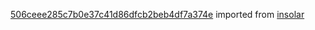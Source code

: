 [506ceee285c7b0e37c41d86dfcb2beb4df7a374e](https://github.com/insolar/insolar/commit/506ceee285c7b0e37c41d86dfcb2beb4df7a374e) imported from [insolar](https://github.com/insolar/insolar)
